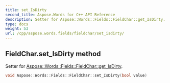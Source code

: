 ```yaml
---
title: set_IsDirty
second_title: Aspose.Words for C++ API Reference
description: Setter for Aspose::Words::Fields::FieldChar::get_IsDirty. 
type: docs
weight: 53
url: /cpp/aspose.words.fields/fieldchar/set_isdirty/
---
```

## FieldChar.set_IsDirty method


Setter for [Aspose::Words::Fields::FieldChar::get_IsDirty](../get_isdirty/).

```cpp
void Aspose::Words::Fields::FieldChar::set_IsDirty(bool value)
```

